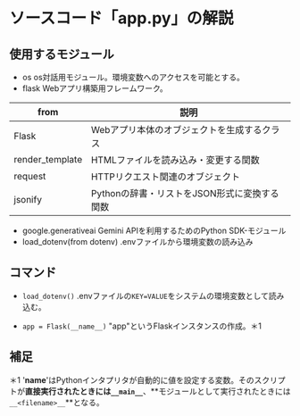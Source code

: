 # ソースコード「app.py」の解説

## 使用するモジュール
- os
  os対話用モジュール。環境変数へのアクセスを可能とする。
- flask 
  Webアプリ構築用フレームワーク。

| from | 説明 |
| ---- | ---- |
| Flask | Webアプリ本体のオブジェクトを生成するクラス |
| render\_template | HTMLファイルを読み込み・変更する関数 |
| request | HTTPリクエスト関連のオブジェクト |
| jsonify | Pythonの辞書・リストをJSON形式に変換する関数 |

- google.generativeai
  Gemini APIを利用するためのPython SDK-モジュール
- load_dotenv(from dotenv)
  .envファイルから環境変数の読み込み

## コマンド

- `load_dotenv()`
  .envファイルの`KEY=VALUE`をシステムの環境変数として読み込む。

- `app = Flask(__name__)`
  "app"というFlaskインスタンスの作成。＊1


## 補足
＊1
'__name__'はPythonインタプリタが自動的に値を設定する変数。そのスクリプトが**直接実行されたときには`__main__`**、**モジュールとして実行されたときには`__<filename>__`**となる。

